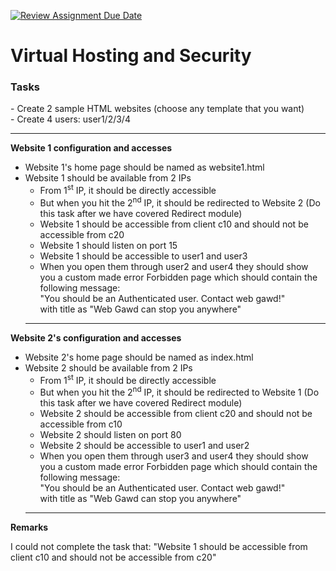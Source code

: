 [![Review Assignment Due Date](https://classroom.github.com/assets/deadline-readme-button-24ddc0f5d75046c5622901739e7c5dd533143b0c8e959d652212380cedb1ea36.svg)](https://classroom.github.com/a/ewf84m7X)
<h1> Virtual Hosting and Security </h1>

<h3>Tasks</h3>
- Create 2 sample HTML websites (choose any template that you want) <br>
- Create 4 users: user1/2/3/4
  <hr>
  
<strong> Website 1 configuration and accesses </strong>

- Website 1's home page should be named as website1.html
- Website 1 should be available from 2 IPs
  - From 1<sup>st</sup> IP, it should be directly accessible
  - But when you hit the 2<sup>nd</sup> IP, it should be redirected to Website 2 (Do this task after we have covered Redirect module)
  - Website 1 should be accessible from client c10 and should not be accessible from c20
  - Website 1 should listen on port 15
  - Website 1 should be accessible to user1 and user3
  - When you open them through user2 and user4 they should show you a custom made error Forbidden page which should contain the following message: <br>"You should be an Authenticated user. Contact web gawd!" <br> with title as "Web Gawd can stop you anywhere"
  <hr>

<strong> Website 2's configuration and accesses </strong>

- Website 2's home page should be named as index.html
- Website 2 should be available from 2 IPs
  - From 1<sup>st</sup> IP, it should be directly accessible
  - But when you hit the 2<sup>nd</sup> IP, it should be redirected to Website 1 (Do this task after we have covered Redirect module)
  - Website 2 should be accessible from client c20 and should not be accessible from c10
  - Website 2 should listen on port 80
  - Website 2 should be accessible to user1 and user2
  - When you open them through user3 and user4 they should show you a custom made error Forbidden page which should contain the following message: <br>"You should be an Authenticated user. Contact web gawd!" <br> with title as "Web Gawd can stop you anywhere"
  <hr>
<strong>Remarks</strong>

I could not complete the task that: "Website 1 should be accessible from client c10 and should not be accessible from c20"
